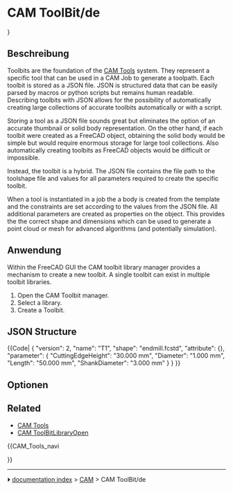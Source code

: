 # CAM ToolBit/de
}









## Beschreibung

Toolbits are the foundation of the [CAM Tools](CAM_Tools.md) system. They represent a specific tool that can be used in a CAM Job to generate a toolpath. Each toolbit is stored as a JSON file. JSON is structured data that can be easily parsed by macros or python scripts but remains human readable. Describing toolbits with JSON allows for the possibility of automatically creating large collections of accurate toolbits automatically or with a script.

Storing a tool as a JSON file sounds great but eliminates the option of an accurate thumbnail or solid body representation. On the other hand, if each toolbit were created as a FreeCAD object, obtaining the solid body would be simple but would require enormous storage for large tool collections. Also automatically creating toolbits as FreeCAD objects would be difficult or impossible.

Instead, the toolbit is a hybrid. The JSON file contains the file path to the toolshape file and values for all parameters required to create the specific toolbit.

When a tool is instantiated in a job the a body is created from the template and the constraints are set according to the values from the JSON file. All additional parameters are created as properties on the object. This provides the the correct shape and dimensions which can be used to generate a point cloud or mesh for advanced algorithms (and potentially simulation).



## Anwendung

Within the FreeCAD GUI the CAM toolbit library manager provides a mechanism to create a new toolbit. A single toolbit can exist in multiple toolbit libraries.

1.  Open the CAM Toolbit manager.
2.  Select a library.
3.  Create a Toolbit.

## JSON Structure 


{{Code|
{
  "version": 2,
  "name": "T1",
  "shape": "endmill.fcstd",
  "attribute": {},
  "parameter": {
    "CuttingEdgeHeight": "30.000 mm",
    "Diameter": "1.000 mm",
    "Length": "50.000 mm",
    "ShankDiameter": "3.000 mm"
  }
}
}}



## Optionen

## Related

-   [CAM Tools](CAM_Tools.md)
-   [CAM ToolBitLibraryOpen](CAM_ToolBitLibraryOpen.md)





{{CAM_Tools_navi

}}



---
⏵ [documentation index](../README.md) > [CAM](CAM_Workbench.md) > CAM ToolBit/de
